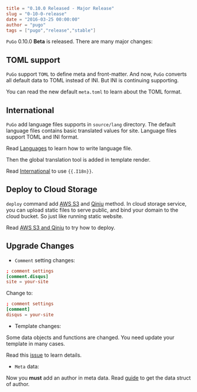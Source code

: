 ```toml
title = "0.10.0 Released - Major Release"
slug = "0-10-0-release"
date = "2016-03-25 00:00:00"
author = "pugo"
tags = ["pugo","release","stable"]
```

`PuGo` 0.10.0 **Beta** is released. There are many major changes:

## TOML support

`PuGo` support `TOML` to define meta and front-matter. And now, `PuGo` converts all default data to TOML instead of INI. But INI is continuing supporting.

You can read the new default `meta.toml` to learn about the TOML format.

<!--more-->

## International

`PuGo` add language files supports in `source/lang` directory. The default language files contains basic translated values for site. Language files support TOML and INI format.

Read [Languages](/en/docs/cnt/i18n.html) to learn how to write language file.

Then the global translation tool is added in template render. 

Read [International](/en/docs/tpl/i18n.html) to use `{{.I18n}}`.

## Deploy to Cloud Storage

`deploy` command add [AWS S3](https://aws.amazon.com/s3/) and [Qiniu](http://www.qiniu.com/) method. In cloud storage service, you can upload static files to serve public, and bind your domain to the cloud bucket. So just like running static website.

Read [AWS S3 and Qiniu](/en/docs/deploy/cloud.html) to try how to deploy.

## Upgrade Changes

- `Comment` setting changes:

```toml
; comment settings
[comment.disqus]
site = your-site
```

Change to:

```toml
; comment settings
[comment]
disqus = your-site
```

- Template changes:

Some data objects and functions are changed. You need update your template in many cases.

Read this [issue](https://github.com/go-xiaohei/pugo/issues/20) to learn details.


- `Meta` data:

Now you **must** add an author in meta data. Read [guide](en/guide/create-new-site) to get the data struct of author.